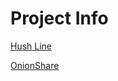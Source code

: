# Project Info

[Hush Line](https://github.com/scidsg/project-info/blob/main/Hush%20Line.md)

[OnionShare](https://github.com/scidsg/project-info/edit/main/OnionShare.md)



